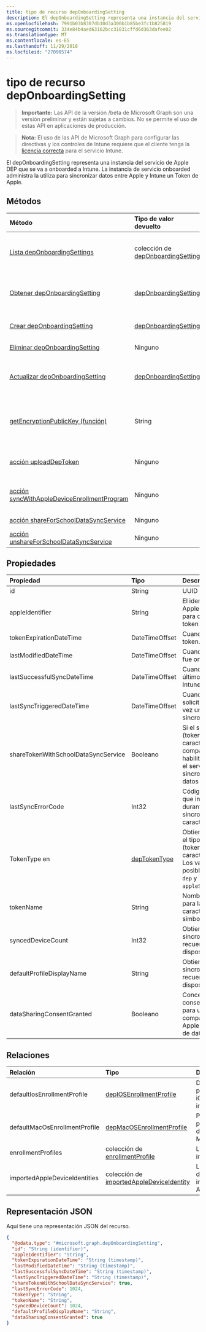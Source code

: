 ```yaml
---
title: tipo de recurso depOnboardingSetting
description: El depOnboardingSetting representa una instancia del servicio de Apple DEP que se va a onboarded a Intune. La instancia de servicio onboarded administra la utiliza para sincronizar datos entre Apple y Intune un Token de Apple.
ms.openlocfilehash: 7991b03b8307db10d3a300b1b85be3fc1b825819
ms.sourcegitcommit: 334e84b4aed63162bcc31831cffd6d363dafee02
ms.translationtype: MT
ms.contentlocale: es-ES
ms.lasthandoff: 11/29/2018
ms.locfileid: "27090574"
---
```

# <a name="deponboardingsetting-resource-type"></a>tipo de recurso depOnboardingSetting

> **Importante:** Las API de la versión /beta de Microsoft Graph son una versión preliminar y están sujetas a cambios. No se permite el uso de estas API en aplicaciones de producción.

> **Nota:** El uso de las API de Microsoft Graph para configurar las directivas y los controles de Intune requiere que el cliente tenga la [licencia correcta](https://go.microsoft.com/fwlink/?linkid=839381) para el servicio Intune.

El depOnboardingSetting representa una instancia del servicio de Apple DEP que se va a onboarded a Intune. La instancia de servicio onboarded administra la utiliza para sincronizar datos entre Apple y Intune un Token de Apple.
## <a name="methods"></a>Métodos
|Método|Tipo de valor devuelto|Descripción|
|:---|:---|:---|
|[Lista depOnboardingSettings](../api/intune-enrollment-deponboardingsetting-list.md)|colección de [depOnboardingSetting](../resources/intune-enrollment-deponboardingsetting.md)|Propiedades de la lista y relaciones de los objetos [depOnboardingSetting](../resources/intune-enrollment-deponboardingsetting.md) .|
|[Obtener depOnboardingSetting](../api/intune-enrollment-deponboardingsetting-get.md)|[depOnboardingSetting](../resources/intune-enrollment-deponboardingsetting.md)|Leer las propiedades y las relaciones del objeto [depOnboardingSetting](../resources/intune-enrollment-deponboardingsetting.md) .|
|[Crear depOnboardingSetting](../api/intune-enrollment-deponboardingsetting-create.md)|[depOnboardingSetting](../resources/intune-enrollment-deponboardingsetting.md)|Crear un nuevo objeto [depOnboardingSetting](../resources/intune-enrollment-deponboardingsetting.md) .|
|[Eliminar depOnboardingSetting](../api/intune-enrollment-deponboardingsetting-delete.md)|Ninguno|Elimina un [depOnboardingSetting](../resources/intune-enrollment-deponboardingsetting.md).|
|[Actualizar depOnboardingSetting](../api/intune-enrollment-deponboardingsetting-update.md)|[depOnboardingSetting](../resources/intune-enrollment-deponboardingsetting.md)|Actualizar las propiedades de un objeto [depOnboardingSetting](../resources/intune-enrollment-deponboardingsetting.md) .|
|[getEncryptionPublicKey (función)](../api/intune-enrollment-deponboardingsetting-getencryptionpublickey.md)|String|Obtener una clave pública se utiliza para cifrar el programa de inscripción de dispositivos de Apple símbolo (token)|
|[acción uploadDepToken](../api/intune-enrollment-deponboardingsetting-uploaddeptoken.md)|Ninguno|Carga un nuevo token de programa de inscripción de dispositivo|
|[acción syncWithAppleDeviceEnrollmentProgram](../api/intune-enrollment-deponboardingsetting-syncwithappledeviceenrollmentprogram.md)|Ninguno|Sincroniza entre Intune y programa de inscripción de dispositivos de Apple|
|[acción shareForSchoolDataSyncService](../api/intune-enrollment-deponboardingsetting-shareforschooldatasyncservice.md)|Ninguno|Todavía no documentado|
|[acción unshareForSchoolDataSyncService](../api/intune-enrollment-deponboardingsetting-unshareforschooldatasyncservice.md)|Ninguno|Todavía no documentado|

## <a name="properties"></a>Propiedades
|Propiedad|Tipo|Descripción|
|:---|:---|:---|
|id|String|UUID para el objeto|
|appleIdentifier|String|El identificador de Apple se utiliza para obtener el token actual.|
|tokenExpirationDateTime|DateTimeOffset|Cuando caduca el token.|
|lastModifiedDateTime|DateTimeOffset|Cuando el servicio fue onboarded.|
|lastSuccessfulSyncDateTime|DateTimeOffset|Cuando el syned último servicio con Intune|
|lastSyncTriggeredDateTime|DateTimeOffset|Cuando Intune solicitada por última vez una sincronización.|
|shareTokenWithSchoolDataSyncService|Booleano|Si el símbolo (token) de la característica Dep compartir está habilitada o no con el servicio de sincronización de datos de School.|
|lastSyncErrorCode|Int32|Código de error que informa Apple durante la última sincronización de la característica dep.|
|TokenType en|[depTokenType](../resources/intune-enrollment-deptokentype.md)|Obtiene o establece el tipo de símbolo (token) de la característica Dep. Los valores posibles son: `none`, `dep` y `appleSchoolManager`.|
|tokenName|String|Nombre descriptivo para la característica Dep símbolo (token)|
|syncedDeviceCount|Int32|Obtiene sincronizado recuento de dispositivo|
|defaultProfileDisplayName|String|Obtiene sincronizado recuento de dispositivo|
|dataSharingConsentGranted|Booleano|Concede de consentimiento para uso compartido con Apple Dep servicio de datos|

## <a name="relationships"></a>Relaciones
|Relación|Tipo|Descripción|
|:---|:---|:---|
|defaultIosEnrollmentProfile|[depIOSEnrollmentProfile](../resources/intune-enrollment-depiosenrollmentprofile.md)|De forma predeterminada iOS perfil de inscripción|
|defaultMacOsEnrollmentProfile|[depMacOSEnrollmentProfile](../resources/intune-enrollment-depmacosenrollmentprofile.md)|Perfil predeterminado de inscripción Mac OS|
|enrollmentProfiles|colección de [enrollmentProfile](../resources/intune-enrollment-enrollmentprofile.md)|Los perfiles de inscripción.|
|importedAppleDeviceIdentities|colección de [importedAppleDeviceIdentity](../resources/intune-enrollment-importedappledeviceidentity.md)|Las identidades de dispositivo importadas de Apple.|

## <a name="json-representation"></a>Representación JSON
Aquí tiene una representación JSON del recurso.
<!-- {
  "blockType": "resource",
  "keyProperty": "id",
  "@odata.type": "microsoft.graph.depOnboardingSetting"
}
-->
``` json
{
  "@odata.type": "#microsoft.graph.depOnboardingSetting",
  "id": "String (identifier)",
  "appleIdentifier": "String",
  "tokenExpirationDateTime": "String (timestamp)",
  "lastModifiedDateTime": "String (timestamp)",
  "lastSuccessfulSyncDateTime": "String (timestamp)",
  "lastSyncTriggeredDateTime": "String (timestamp)",
  "shareTokenWithSchoolDataSyncService": true,
  "lastSyncErrorCode": 1024,
  "tokenType": "String",
  "tokenName": "String",
  "syncedDeviceCount": 1024,
  "defaultProfileDisplayName": "String",
  "dataSharingConsentGranted": true
}
```





